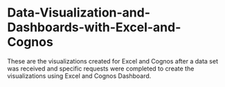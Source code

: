 # Data-Visualization-and-Dashboards-with-Excel-and-Cognos

These are the visualizations created for Excel and Cognos after a data set was received and specific requests were completed to create the visualizations using Excel and Cognos Dashboard.
